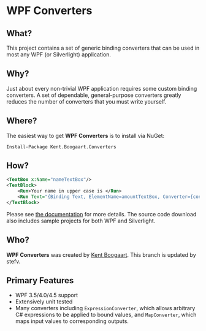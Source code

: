 # WPF Converters

## What?

This project contains a set of generic binding converters that can be used in most any WPF (or Silverlight) application.

## Why?

Just about every non-trivial WPF application requires some custom binding converters. A set of dependable, general-purpose converters greatly reduces the number of converters that you must write yourself.

## Where?

The easiest way to get **WPF Converters** is to install via NuGet:

```
Install-Package Kent.Boogaart.Converters
```

## How?

```XML
<TextBox x:Name="nameTextBox"/>
<TextBlock>
    <Run>Your name in upper case is </Run>
    <Run Text="{Binding Text, ElementName=amountTextBox, Converter={con:CaseConverter Upper}}"/>
</TextBlock>
```

Please see [the documentation](Doc/overview.md) for more details. The source code download also includes sample projects for both WPF and Silverlight.

## Who?

**WPF Converters** was created by [Kent Boogaart](http://kent-boogaart.com).
This branch is updated by stefv.

## Primary Features

* WPF 3.5/4.0/4.5 support
* Extensively unit tested
* Many converters including `ExpressionConverter`, which allows arbitrary C# expressions to be applied to bound values, and `MapConverter`, which maps input values to corresponding outputs.
